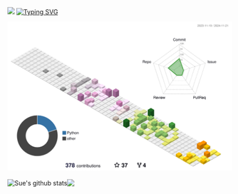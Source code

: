 <!--
<h1><img src="https://emojis.slackmojis.com/emojis/images/1531849430/4246/blob-sunglasses.gif?1531849430" width="30"/> Hey! Nice to see you.</h1>
-->


<p align="left">
  <!-- Typing SVG by DenverCoder1 - https://github.com/DenverCoder1/readme-typing-svg -->
  <a><img src="https://emojis.slackmojis.com/emojis/images/1531849430/4246/blob-sunglasses.gif?1531849430" width="80"/></a>
  <a href="https://git.io/typing-svg">
    <img src="https://readme-typing-svg.demolab.com?font=consolas&size=40&duration=1000&pause=1000&color=2D9CCD&center=false&width=435&height=60&lines=Hey%EF%BC%81;Nice+to+see+you%EF%BC%81" alt="Typing SVG" />
  </a>
</p>

![Personal 3D Metrics](./profile-3d-contrib/profile-season-animate.svg)

<!-- 个人信息统计 -->
<img align="center" src="https://github-readme-stats.vercel.app/api?username=BennyZhang-Codes&show_icons=true&hide_border=true" alt="Sue's github stats" /><img align="center" src="https://github-readme-stats.vercel.app/api/top-langs/?username=BennyZhang-Codes&layout=compact&theme=buefy&hide_border=true" />

  
<!--
  <a>
    <img src="https://cdn.pixabay.com/photo/2016/12/03/22/30/tiger-1880782_1280.png" width="80" class="centered">
  </a>
  
<p align="left">
  <img src="https://cdn.pixabay.com/photo/2016/12/03/22/30/tiger-1880782_1280.png" width="250" class="centered">
</p>
-->



<!--
**BennyZhang-Codes/BennyZhang-Codes** is a ✨ _special_ ✨ repository because its `README.md` (this file) appears on your GitHub profile.

Here are some ideas to get you started:

- 🔭 I’m currently working on ...
- 🌱 I’m currently learning ...
- 👯 I’m looking to collaborate on ...
- 🤔 I’m looking for help with ...
- 💬 Ask me about ...
- 📫 How to reach me: ...
- 😄 Pronouns: ...
- ⚡ Fun fact: ...
-->

